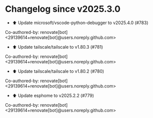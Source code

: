 # Changelog since v2025.3.0
- ⬆️ Update microsoft/vscode-python-debugger to v2025.4.0 (#783)

Co-authored-by: renovate[bot] <29139614+renovate[bot]@users.noreply.github.com> 
- ⬆️ Update tailscale/tailscale to v1.80.3 (#781)

Co-authored-by: renovate[bot] <29139614+renovate[bot]@users.noreply.github.com> 
- ⬆️ Update tailscale/tailscale to v1.80.2 (#780)

Co-authored-by: renovate[bot] <29139614+renovate[bot]@users.noreply.github.com> 
- ⬆️ Update esphome to v2025.2.2 (#779)

Co-authored-by: renovate[bot] <29139614+renovate[bot]@users.noreply.github.com> 
